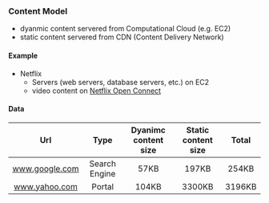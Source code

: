 ### Content Model
* dyanmic content servered from Computational Cloud (e.g. EC2)
* static content servered from CDN (Content Delivery Network)

#### Example
* Netflix
  * Servers (web servers, database servers, etc.) on EC2
  * video content on [Netflix Open Connect](https://openconnect.itp.netflix.com/)

#### Data

| Url | Type | Dyanimc content size | Static content size | Total |
|:---:|:----:|:--------------------:|:-------------------:|:-----:|
| www.google.com | Search Engine | 57KB | 197KB | 254KB | 
| www.yahoo.com  | Portal        | 104KB | 3300KB | 3196KB |
